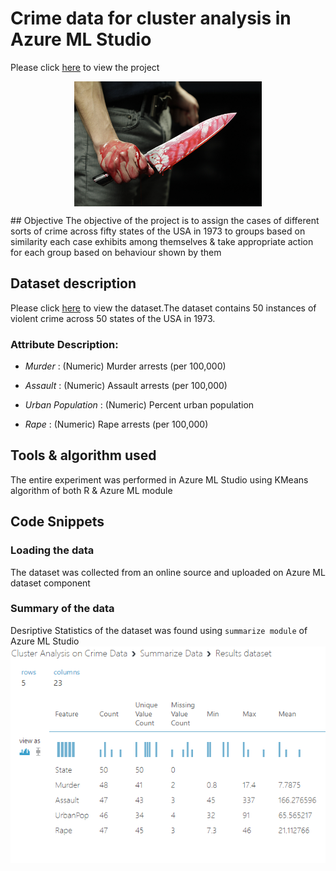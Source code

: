 # Crime data for cluster analysis in Azure ML Studio
Please click [here](https://gallery.azure.ai/Experiment/Cluster-Analysis-on-Crime-Data) to view the project


<p align="center">
  <img src="Images/cuchillo-con-sangre.jpg",alt="neofetch" align="middle" height="200px">
  </p>
## Objective
The objective of the project is to assign the cases of different sorts of crime across fifty states of the USA in 1973 to groups based on similarity each case exhibits among themselves & take appropriate action for each group based on behaviour shown by them

## Dataset description
Please click [here](Dataset/crime_data1.csv) to view the dataset.The dataset contains 50 instances of violent crime across 50 states of the USA in 1973.

### Attribute Description:

* _Murder_ : (Numeric) Murder arrests (per 100,000)

*  _Assault_ : (Numeric) Assault arrests (per 100,000)

* _Urban Population_ : (Numeric) Percent urban population

* _Rape_ : (Numeric) Rape arrests (per 100,000)

## Tools & algorithm used
The entire experiment was performed in Azure ML Studio using KMeans algorithm of both R & Azure ML module

## Code Snippets

### Loading the data
The dataset was collected from an online source and uploaded on Azure ML dataset component

### Summary of the data
Desriptive Statistics of the dataset was found using `summarize module` of Azure ML Studio 
![alt-txt](Images/Capture.PNG)




